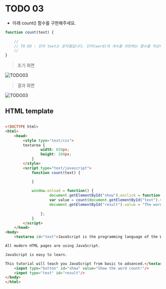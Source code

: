 ﻿TODO 03
========

* 아래 count() 함수를 구현해주세요.

```javascript
function count(text) {
	
	//
	// TO DO : 인자 text는 문자열입니다. 단어(word)의 개수를 리턴하는 함수를 작성해주세요.
	//        
}

```

> 초기 화면

![TODO03](https://github.com/ByungChangYoo/clipsoft/blob/master/javascript/07/todo/images/todo_03.png)


>  결과 화면

![TODO03](https://github.com/ByungChangYoo/clipsoft/blob/master/javascript/07/todo/images/todo_03_result.png)

## HTML template

```html

<!DOCTYPE html> 
<html>
	<head>
		<style type="text/css">			
		textarea {
				width: 650px;
				height: 200px;		
			}			
		</style>
		<script type="text/javascript">
			function count(text) {

			}
			
			window.onload = function() {
					document.getElementById("show").onclick = function() {
					var value = count(document.getElementById("text").value);
					document.getElementById("result").value = "The word count is " + value ;
					
				};
			}			
		</script>
	</head>
<body> 
	<textarea id="text">JavaScript is the programming language of the Web.

All modern HTML pages are using JavaScript.

JavaScript is easy to learn.

This tutorial will teach you JavaScript from basic to advanced.</textarea><br>
	<input type="button" id="show" value="Show the word count!"/>        
	<input type="text" id="result"/> 
</body>
</html>

```

